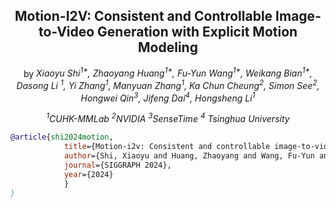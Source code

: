 <div align="center">

## Motion-I2V: Consistent and Controllable Image-to-Video Generation with Explicit Motion Modeling
by *Xiaoyu Shi<sup>1\*</sup>, Zhaoyang Huang<sup>1\*</sup>, Fu-Yun Wang<sup>1\*</sup>, Weikang Bian<sup>1\*</sup>, Dasong Li <sup>1</sup>, Yi Zhang<sup>1</sup>, Manyuan Zhang<sup>1</sup>, Ka Chun Cheung<sup>2</sup>, Simon See<sup>2</sup>, Hongwei Qin<sup>3</sup>, Jifeng Dai<sup>4</sup>, Hongsheng Li<sup>1</sup>* 

*<sup>1</sup>CUHK-MMLab   <sup>2</sup>NVIDIA   <sup>3</sup>SenseTime  <sup>4</sup>  Tsinghua University*
</div>



```bib
@article{shi2024motion,
            title={Motion-i2v: Consistent and controllable image-to-video generation with explicit motion modeling},
            author={Shi, Xiaoyu and Huang, Zhaoyang and Wang, Fu-Yun and Bian, Weikang and Li, Dasong and Zhang, Yi and Zhang, Manyuan and Cheung, Ka Chun and See, Simon and Qin, Hongwei and others},
            journal={SIGGRAPH 2024},
            year={2024}
            }
}
```
